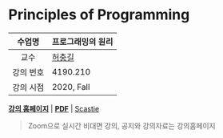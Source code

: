 Principles of Programming
========

수업명 | 프로그래밍의 원리
:----:|----
교수 | [허충길](https://cse.snu.ac.kr/professor/%ED%97%88%EC%B6%A9%EA%B8%B8)
강의 번호 | 4190.210
강의 시점 | 2020, Fall

**[강의 홈페이지]** | **[PDF]** | [Scastie]

[강의 홈페이지]: https://github.com/snu-sf-class/pp202002
[PDF]: https://raw.githubusercontent.com/snu-sf-class/pp202002/master/lecture.pdf
[Scastie]: https://scastie.scala-lang.org/

> Zoom으로 실시간 비대면 강의, 공지와 강의자료는 강의홈페이지
